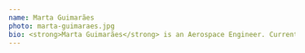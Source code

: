 ```yaml
---
name: Marta Guimarães
photo: marta-guimaraes.jpg
bio: <strong>Marta Guimarães</strong> is an Aerospace Engineer. Currently, she works as an AI Researcher at Neuraspace where she develops Machine Learning solutions for satellite collision avoidance and space debris mitigation. In her free time you can find her surfing, skating or shooting some analogue photos.
---
```

